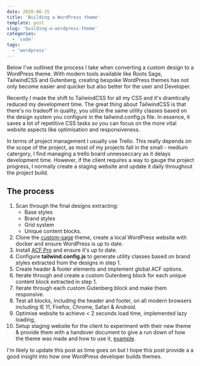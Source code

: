 ```yaml
---
date: 2020-06-15
title: 'Building a WordPress theme'
template: post
slug: 'building-a-wordpress-theme'
categories:
  - 'code'
tags:
  - 'wordpress'
---
```


Below I've outlined the process I take when converting a custom design to a WordPress theme. With modern tools available like Roots Sage, TailwindCSS and Gutenberg, creating bespoke WordPress themes has not only become easier and quicker but also better for the user and Developer.

Recently I made the shift to TailwindCSS for all my CSS and it's dramtically reduced my development time. The great thing about TailwindCSS is that there's no tradeoff in quality, you utilize the same utility classes based on the design system you configure in the tailwind.config.js file. In essence, it saves a lot of repetitive CSS tasks so you can focus on the more vital website aspects like optimisation and responsiveness.

In terms of project management I usually use Trello. This really depends on the scope of the project, as most of my projects fall in the small - medium catergory, I find managing a trello board unnesseccary as it delays development time. However, if the client requires a way to gauge the project progress, I normally create a staging website and update it daily throughout the project build.


## The process

1. Scan through the final designs extracting:
    * Base styles
    * Brand styles
    * Grid system
    * Unique content blocks.
2. Clone the [custom-sage](https://github.com/baillieogrady/custom-sage) theme, create a local WordPress website with docker and ensure WordPress is up to date.
3. Install [ACF Pro](https://www.advancedcustomfields.com/pro/) and ensure it's up to date.
4. Configure **tailwind.config.js** to generate utility classes based on brand styles extracted from the designs in step 1.
5. Create header & footer elements and implement global ACF options.
6. Iterate through and create a custom Gutenberg block for each unique content block extracted in step 1.
7. Iterate through each custom Gutenberg block and make them responsive.
8. Test all blocks, including the header and footer, on all modern browsers including IE 11, Firefox, Chrome, Safari & Android.
9. Optimise website to achieve < 2 seconds load time, implemented lazy loading, 
10. Setup staging website for the client to experiment with their new theme & provide them with a handover document to give a run down of how the theme was made and how to use it, [example](https://handover.baillieogrady.com).


I'm likely to update this post as time goes on but I hope this post provide a a good insight into how one WordPress developer builds themes.